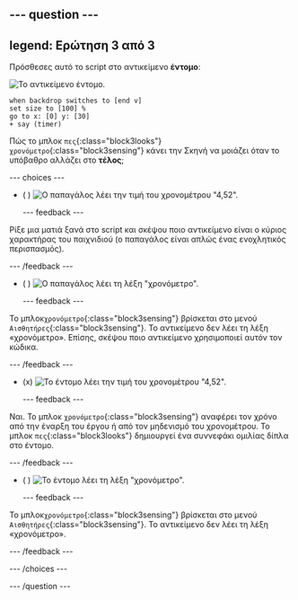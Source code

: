 --- question ---
---
legend: Ερώτηση 3 από 3
---

Πρόσθεσες αυτό το script στο αντικείμενο **έντομο**:

![Το αντικείμενο έντομο.](images/bug-sprite.png)

```blocks3
when backdrop switches to [end v]
set size to [100] % 
go to x: [0] y: [30] 
+ say (timer) 
```

Πώς το μπλοκ `πες`{:class="block3looks"} `χρονόμετρο`{:class="block3sensing"} κάνει την Σκηνή να μοιάζει όταν το υπόβαθρο αλλάζει στο **τέλος**;

--- choices ---

- ( ) ![Ο παπαγάλος λέει την τιμή του χρονομέτρου "4,52".](images/quiz_parrot_number.png)

  --- feedback ---

Ρίξε μια ματιά ξανά στο script και σκέψου ποιο αντικείμενο είναι ο κύριος χαρακτήρας του παιχνιδιού (ο παπαγάλος είναι απλώς ένας ενοχλητικός περισπασμός).

  --- /feedback ---

- ( ) ![Ο παπαγάλος λέει τη λέξη "χρονόμετρο".](images/quiz_parrot_timer.png)

  --- feedback ---

Το μπλοκ`χρονόμετρο`{:class="block3sensing"} βρίσκεται στο μενού `Αισθητήρες`{:class="block3sensing"}. Το αντικείμενο δεν λέει τη λέξη «χρονόμετρο». Επίσης, σκέψου ποιο αντικείμενο χρησιμοποιεί αυτόν τον κώδικα.

  --- /feedback ---

- (x) ![Το έντομο λέει την τιμή του χρονομέτρου "4,52".](images/quiz_bug_number.png)

  --- feedback ---

Ναι. Το μπλοκ `χρονόμετρο`{:class="block3sensing"} αναφέρει τον χρόνο από την έναρξη του έργου ή από τον μηδενισμό του χρονομέτρου. Το μπλοκ `πες`{:class="block3looks"} δημιουργεί ένα συννεφάκι ομιλίας δίπλα στο έντομο.

  --- /feedback ---

- ( ) ![Το έντομο λέει τη λέξη "χρονόμετρο".](images/quiz_bug_timer.png)

  --- feedback ---

Το μπλοκ`χρονόμετρο`{:class="block3sensing"} βρίσκεται στο μενού `Αισθητήρες`{:class="block3sensing"}. Το αντικείμενο δεν λέει τη λέξη «χρονόμετρο».

  --- /feedback ---

--- /choices ---

--- /question ---





